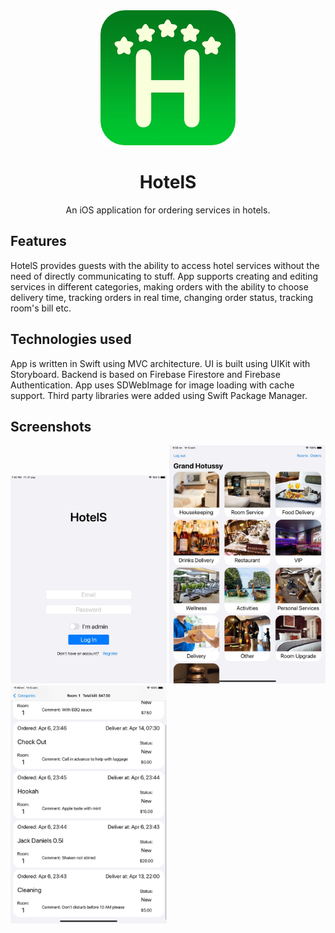 <div align="center">
    <img src=".github/appIcon/appIcon.png">
</div>
<h1 align="center">HotelS</h1>
<p align="center">An iOS application for ordering services in hotels.</p>

## Features

HotelS provides guests with the ability to access hotel services without the need of directly communicating to stuff. App supports creating and editing services in different categories, making orders with the ability to choose delivery time, tracking orders in real time, changing order status, tracking room's bill etc.

## Technologies used
App is written in Swift using MVC architecture. UI is built using UIKit with Storyboard. Backend is based on Firebase Firestore and Firebase Authentication. App uses SDWebImage for image loading with cache support. Third party libraries were added using Swift Package Manager.

## Screenshots

<span>
    <img src=".github/screenshots/loginScreen.jpg" alt="screenshots/loginScreen" width="250px">
</span>
<span>
    <img src=".github/screenshots/categoriesScreen.jpg" alt="screenshots/categoriesScreen" width="250px">
</span>
<span>
    <img src=".github/screenshots/guestOrdersScreen.jpg" alt="screenshots/guestOrdersScreen" width="250px">
</span>
